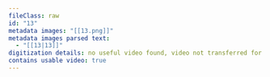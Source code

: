 ```yaml
---
fileClass: raw
id: "13"
metadata images: "[[13.png]]"
metadata images parsed text:
  - "[[13|13]]"
digitization details: no useful video found, video not transferred for parsing
contains usable video: true
---
```

